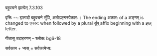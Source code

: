 

 बहुवचने झल्येत् 7.3.103 


वृत्तिः --: झलादौ बहुवचने सुँपि, अतोऽङ्गस्यैकारः । The ending अकार: of a अङ्गम् is changed to एकार: when followed by a plural सुँप् affix beginning with a झल् letter. 


गीतासु उदाहरणम् – श्लोकः bg6-18 


सर्वकाम + भ्यस् = सर्वकामेभ्य: 


